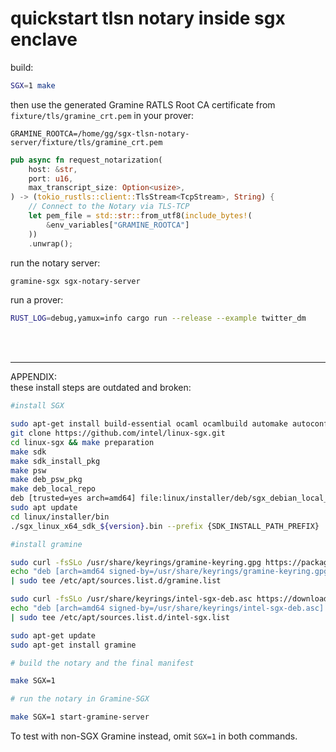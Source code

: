 <h1>quickstart tlsn notary inside sgx enclave</h1>

build:
```bash
SGX=1 make
```

then use the generated Gramine RATLS Root CA certificate from `fixture/tls/gramine_crt.pem` in your prover:
```env
GRAMINE_ROOTCA=/home/gg/sgx-tlsn-notary-server/fixture/tls/gramine_crt.pem
```

```rust
pub async fn request_notarization(
    host: &str,
    port: u16,
    max_transcript_size: Option<usize>,
) -> (tokio_rustls::client::TlsStream<TcpStream>, String) {
    // Connect to the Notary via TLS-TCP
    let pem_file = std::str::from_utf8(include_bytes!(
        &env_variables["GRAMINE_ROOTCA"]
    ))
    .unwrap();
```

run the notary server:
```bash
gramine-sgx sgx-notary-server
```

run a prover:
```bash
RUST_LOG=debug,yamux=info cargo run --release --example twitter_dm
```

<br>
<br>

-----

APPENDIX:
<br>these install steps are outdated and broken:
```sh
#install SGX

sudo apt-get install build-essential ocaml ocamlbuild automake autoconf libtool wget python-is-python3 libssl-dev git cmake perl libcurl4-openssl-dev protobuf-compiler libprotobuf-dev debhelper cmake reprepro unzip pkgconf libboost-dev libboost-system-dev libboost-thread-dev lsb-release libsystemd0
git clone https://github.com/intel/linux-sgx.git
cd linux-sgx && make preparation
make sdk
make sdk_install_pkg
make psw
make deb_psw_pkg
make deb_local_repo
deb [trusted=yes arch=amd64] file:linux/installer/deb/sgx_debian_local_repo jammy main
sudo apt update
cd linux/installer/bin
./sgx_linux_x64_sdk_${version}.bin --prefix {SDK_INSTALL_PATH_PREFIX}

#install gramine

sudo curl -fsSLo /usr/share/keyrings/gramine-keyring.gpg https://packages.gramineproject.io/gramine-keyring.gpg
echo "deb [arch=amd64 signed-by=/usr/share/keyrings/gramine-keyring.gpg] https://packages.gramineproject.io/ $(lsb_release -sc) main" \
| sudo tee /etc/apt/sources.list.d/gramine.list

sudo curl -fsSLo /usr/share/keyrings/intel-sgx-deb.asc https://download.01.org/intel-sgx/sgx_repo/ubuntu/intel-sgx-deb.key
echo "deb [arch=amd64 signed-by=/usr/share/keyrings/intel-sgx-deb.asc] https://download.01.org/intel-sgx/sgx_repo/ubuntu $(lsb_release -sc) main" \
| sudo tee /etc/apt/sources.list.d/intel-sgx.list

sudo apt-get update
sudo apt-get install gramine

# build the notary and the final manifest

make SGX=1

# run the notary in Gramine-SGX

make SGX=1 start-gramine-server
```

To test with non-SGX Gramine instead, omit `SGX=1` in both commands.
